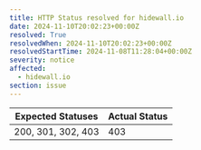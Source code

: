 ```yaml
---
title: HTTP Status resolved for hidewall.io
date: 2024-11-10T20:02:23+00:00Z
resolved: True
resolvedWhen: 2024-11-10T20:02:23+00:00Z
resolvedStartTime: 2024-11-08T11:28:04+00:00Z
severity: notice
affected:
  - hidewall.io
section: issue
---
```


| Expected Statuses | Actual Status  |
|-------------------|----------------|
| 200, 301, 302, 403 | 403 |
